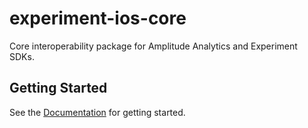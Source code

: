 # experiment-ios-core

Core interoperability package for Amplitude Analytics and Experiment SDKs.

## Getting Started

See the [Documentation](https://amplitude-lab.readme.io/docs/ios-sdk) for getting started.
